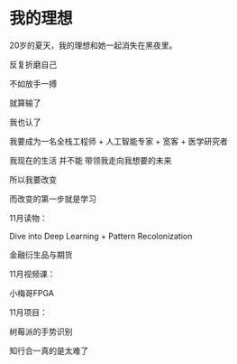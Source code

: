 # 我的理想

20岁的夏天，我的理想和她一起消失在黑夜里。

反复折磨自己

不如放手一搏

就算输了

我也认了



我要成为一名全栈工程师 + 人工智能专家 + 宽客 + 医学研究者

我现在的生活 并不能 带领我走向我想要的未来

所以我要改变

而改变的第一步就是学习



11月读物：

Dive into Deep Learning  + Pattern Recolonization   

金融衍生品与期货 

11月视频课：

小梅哥FPGA

11月项目：

树莓派的手势识别



知行合一真的是太难了